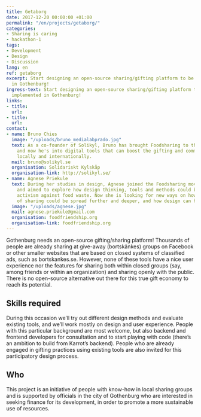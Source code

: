 ```yaml
---
title: Getaborg
date: 2017-12-20 00:00:00 +01:00
permalink: "/en/projects/getaborg/"
categories:
- Sharing is caring
- hackathon-1
tags:
- Development
- Design
- Discussion
lang: en
ref: getaborg
excerpt: Start designing an open-source sharing/gifting platform to be first implemented
  in Gothenburg!
ingress-text: Start designing an open-source sharing/gifting platform to be first
  implemented in Gothenburg!
links:
- title: 
  url: 
- title: 
  url: 
contact:
- name: Bruno Chies
  image: "/uploads/bruno_medialabprado.jpg"
  text: As a co-founder of Solikyl, Bruno has brought Foodsharing to the city of Gothenburg
    and now he's into digital tools that can boost the gifting and commons economy
    locally and internationally.
  mail: bruno@solikyl.se
  organisation: Solidariskt Kylskåp
  organisation-link: http://solikyl.se/
- name: Agnese Priekule
  text: During her studies in design, Agnese joined the Foodsharing movement in Gothenburg
    and aimed to explore how design thinking, tools and methods could be used in the
    activism against food waste. Now she is looking for new ways on how the concept
    of sharing could be spread further and deeper, and how design can help it happen.
  image: "/uploads/agnese.jpg"
  mail: agnese.priekule@gmail.com
  organisation: foodfriendship.org
  organisation-link: foodfriendship.org
---
```


Gothenburg needs an open-source gifting/sharing platform! Thousands of people are already sharing at give-away (bortskänkes) groups on Facebook or other smaller websites that are based on closed systems of classified ads, such as bortskankes.se. However, none of these tools have a nice user experience nor the features for sharing both within closed groups (say, among friends or within an organization) and sharing openly with the public. There is no open-source alternative out there for this true gift economy to reach its potential.

## Skills required

During this occasion we’ll try out different design methods and evaluate existing tools, and we’ll work mostly on design and user experience. People with this particular background are most welcome, but also backend and frontend developers for consultation and to start playing with code (there’s an ambition to build from Karrot’s backend). People who are already engaged in gifting practices using existing tools are also invited for this participatory design process.

## Who

This project is an initiative of people with know-how in local sharing groups and is supported by officials in the city of Gothenburg who are interested in seeking finance for its development, in order to promote a more sustainable use of resources.